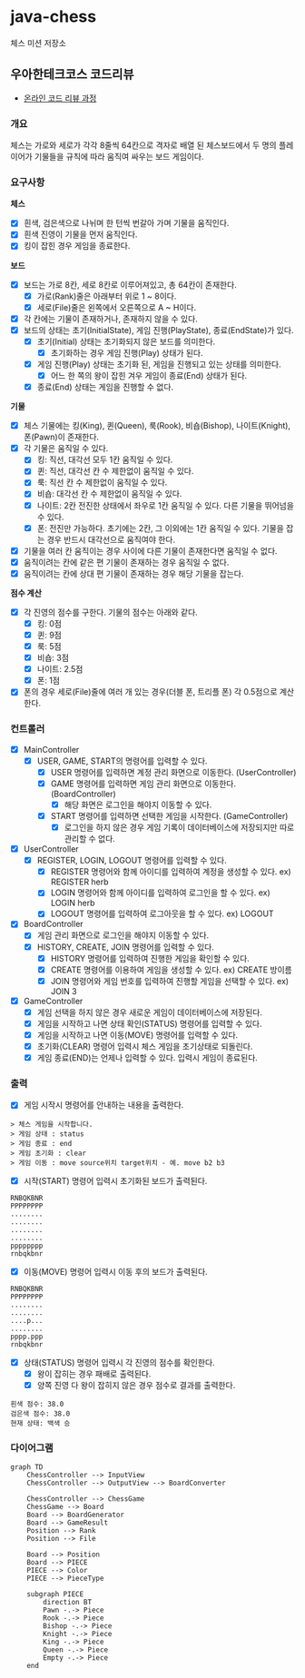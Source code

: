 # java-chess

체스 미션 저장소

## 우아한테크코스 코드리뷰

- [온라인 코드 리뷰 과정](https://github.com/woowacourse/woowacourse-docs/blob/master/maincourse/README.md)

### 개요

체스는 가로와 세로가 각각 8줄씩 64칸으로 격자로 배열 된 체스보드에서 두 명의 플레이어가 기물들을 규칙에 따라 움직여 싸우는 보드 게임이다.

### 요구사항

**체스**

- [x] 흰색, 검은색으로 나뉘며 한 턴씩 번갈아 가며 기물을 움직인다.
- [x] 흰색 진영이 기물을 먼저 움직인다.
- [x] 킹이 잡힌 경우 게임을 종료한다.

**보드**

- [x] 보드는 가로 8칸, 세로 8칸로 이루어져있고, 총 64칸이 존재한다.
    - [x] 가로(Rank)줄은 아래부터 위로 1 ~ 8이다.
    - [x] 세로(File)줄은 왼쪽에서 오른쪽으로 A ~ H이다.
- [x] 각 칸에는 기물이 존재하거나, 존재하지 않을 수 있다.
- [x] 보드의 상태는 초기(InitialState), 게임 진행(PlayState), 종료(EndState)가 있다.
    - [x] 초기(Initial) 상태는 초기화되지 않은 보드를 의미한다.
        - [x] 초기화하는 경우 게임 진행(Play) 상태가 된다.
    - [x] 게임 진행(Play) 상태는 초기화 된, 게임을 진행되고 있는 상태를 의미한다.
        - [x] 어느 한 쪽의 왕이 잡힌 겨우 게임이 종료(End) 상태가 된다.
    - [x] 종료(End) 상태는 게임을 진행할 수 없다.

**기물**

- [x] 체스 기물에는 킹(King), 퀸(Queen), 룩(Rook), 비숍(Bishop), 나이트(Knight), 폰(Pawn)이 존재한다.
- [x] 각 기물은 움직일 수 있다.
    - [x] 킹: 직선, 대각선 모두 1칸 움직일 수 있다.
    - [x] 퀸: 직선, 대각선 칸 수 제한없이 움직일 수 있다.
    - [x] 룩: 직선 칸 수 제한없이 움직일 수 있다.
    - [x] 비숍: 대각선 칸 수 제한없이 움직일 수 있다.
    - [x] 나이트: 2칸 전진한 상태에서 좌우로 1칸 움직일 수 있다. 다른 기물을 뛰어넘을 수 있다.
    - [x] 폰: 전진만 가능하다. 초기에는 2칸, 그 이외에는 1칸 움직일 수 있다. 기물을 잡는 경우 반드시 대각선으로 움직여야 한다.
- [x] 기물을 여러 칸 움직이는 경우 사이에 다른 기물이 존재한다면 움직일 수 없다.
- [x] 움직이려는 칸에 같은 편 기물이 존재하는 경우 움직일 수 없다.
- [x] 움직이려는 칸에 상대 편 기물이 존재하는 경우 해당 기물을 잡는다.

**점수 계산**

- [x] 각 진영의 점수를 구한다. 기물의 점수는 아래와 같다.
    - [x] 킹: 0점
    - [x] 퀸: 9점
    - [x] 룩: 5점
    - [x] 비숍: 3점
    - [x] 나이트: 2.5점
    - [x] 폰: 1점
- [x] 폰의 경우 세로(File)줄에 여러 개 있는 경우(더블 폰, 트리플 폰) 각 0.5점으로 계산한다.

### 컨트롤러

- [x] MainController
    - [x] USER, GAME, START의 명령어를 입력할 수 있다.
        - [x] USER 명령어를 입력하면 계정 관리 화면으로 이동한다. (UserController)
        - [x] GAME 명령어를 입력하면 게임 관리 화면으로 이동한다. (BoardController)
            - [x] 해당 화면은 로그인을 해야지 이동할 수 있다.
        - [x] START 명령어를 입력하면 선택한 게임을 시작한다. (GameController)
            - [x] 로그인을 하지 않은 경우 게임 기록이 데이터베이스에 저장되지만 따로 관리할 수 없다.

- [x] UserController
    - [x] REGISTER, LOGIN, LOGOUT 명령어를 입력할 수 있다.
        - [x] REGISTER 명령어와 함께 아이디를 입력하여 계정을 생성할 수 있다. ex) REGISTER herb
        - [x] LOGIN 명령어와 함께 아이디를 입력하여 로그인을 할 수 있다. ex) LOGIN herb
        - [x] LOGOUT 명령어를 입력하여 로그아웃을 할 수 있다. ex) LOGOUT

- [x] BoardController
    - [x] 게임 관리 화면으로 로그인을 해야지 이동할 수 있다.
    - [x] HISTORY, CREATE, JOIN 명령어를 입력할 수 있다.
        - [x] HISTORY 명령어를 입력하여 진행한 게임을 확인할 수 있다.
        - [x] CREATE 명령어를 이용하여 게임을 생성할 수 있다. ex) CREATE 방이름
        - [x] JOIN 명령어와 게임 번호를 입력하여 진행할 게임을 선택할 수 있다. ex) JOIN 3

- [x] GameController
    - [x] 게임 선택을 하지 않은 경우 새로운 게임이 데이터베이스에 저장된다.
    - [x] 게임을 시작하고 나면 상태 확인(STATUS) 명령어를 입력할 수 있다.
    - [x] 게임을 시작하고 나면 이동(MOVE) 명령어를 입력할 수 있다.
    - [x] 초기화(CLEAR) 명령어 입력시 체스 게임을 초기상태로 되돌린다.
    - [x] 게임 종료(END)는 언제나 입력할 수 있다. 입력시 게임이 종료된다.

### 출력

- [x] 게임 시작시 명령어를 안내하는 내용을 출력한다.

```
> 체스 게임을 시작합니다.
> 게임 상태 : status
> 게임 종료 : end
> 게임 초기화 : clear
> 게임 이동 : move source위치 target위치 - 예. move b2 b3
```

- [x] 시작(START) 명령어 입력시 초기화된 보드가 출력된다.

```
RNBQKBNR
PPPPPPPP
........
........
........
........
pppppppp
rnbqkbnr
```

- [x] 이동(MOVE) 명령어 입력시 이동 후의 보드가 출력된다.

```
RNBQKBNR
PPPPPPPP
........
........
....p...
........
pppp.ppp
rnbqkbnr
```

- [x] 상태(STATUS) 명령어 입력시 각 진영의 점수를 확인한다.
    - [x] 왕이 잡히는 경우 패배로 출력된다.
    - [x] 양쪽 진영 다 왕이 잡히지 않은 경우 점수로 결과를 출력한다.

```
흰색 점수: 38.0
검은색 점수: 38.0
현재 상태: 백색 승
```

### 다이어그램

```mermaid
graph TD
    ChessController --> InputView
    ChessController --> OutputView --> BoardConverter

    ChessController --> ChessGame
    ChessGame --> Board
    Board --> BoardGenerator
    Board --> GameResult
    Position --> Rank
    Position --> File

    Board --> Position
    Board --> PIECE
    PIECE --> Color
    PIECE --> PieceType

    subgraph PIECE
        direction BT
        Pawn -.-> Piece
        Rook -.-> Piece
        Bishop -.-> Piece
        Knight -.-> Piece
        King -.-> Piece
        Queen -.-> Piece
        Empty -.-> Piece
    end
```
